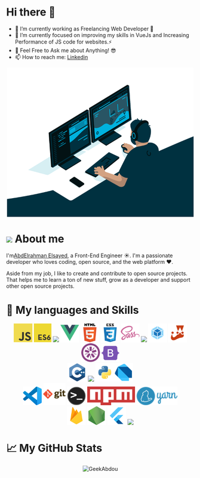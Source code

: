 # Hi there 👋

- 🔭 I’m currently working as Freelancing Web Developer 🚀
- 🏃 I’m currently focused on improving my skills in VueJs and Increasing Performance of JS code for websites.⚡ 
- 💬 Feel Free to Ask me about Anything! 😎
- 📫 How to reach me: [Linkedin](https://www.linkedin.com/in/GeekAbdo/)


<p align="center">

   <img src="https://raw.githubusercontent.com/GeekAbdou/GeekAbdou/main/code.gif" alt="programmer" width="500" height="400">
   
   <!-- <img src=" https://user-images.githubusercontent.com/43186742/103647974-ce378100-4f64-11eb-8c84-086bf7c62819.gif" alt="programmer" width="500" height="400"> -->
 
  
</p>

# <img src="https://media.giphy.com/media/VgCDAzcKvsR6OM0uWg/giphy.gif" width="50" draggable="false" > About me


I'm[AbdElrahman Elsayed](https://www.linkedin.com/in/geekabdo/), a Front-End Engineer ☀️.
I'm a passionate developer who loves coding, open source, and the web platform ❤️.

Aside from my job, I like to create and contribute to open source projects. That helps me to learn a ton of new stuff, grow as a developer and support other open source projects.


# 🧰 My languages and Skills

<div align="center">

<img height="50" src="https://raw.githubusercontent.com/github/explore/80688e429a7d4ef2fca1e82350fe8e3517d3494d/topics/javascript/javascript.png">
<img height="50" src="https://raw.githubusercontent.com/MarioTerron/logo-images/master/logos/es6.png">
<img height="50" src="https://raw.githubusercontent.com/remojansen/logo.ts/master/ts.jpg">
<img height="50" src="https://raw.githubusercontent.com/github/explore/80688e429a7d4ef2fca1e82350fe8e3517d3494d/topics/vue/vue.png">
<img height="50" src="https://raw.githubusercontent.com/github/explore/80688e429a7d4ef2fca1e82350fe8e3517d3494d/topics/html/html.png">
<img height="50" src="https://raw.githubusercontent.com/github/explore/80688e429a7d4ef2fca1e82350fe8e3517d3494d/topics/css/css.png">
<img height="50" src="https://raw.githubusercontent.com/github/explore/80688e429a7d4ef2fca1e82350fe8e3517d3494d/topics/sass/sass.png">
<img height="50" src="https://upload.wikimedia.org/wikipedia/commons/4/45/NuxtJS_Logo.png">

<img height="50" src="https://raw.githubusercontent.com/github/explore/80688e429a7d4ef2fca1e82350fe8e3517d3494d/topics/webpack/webpack.png">
<img height="50" src="https://raw.githubusercontent.com/vscode-icons/vscode-icons/master/icons/file_type_jest.svg?sanitize=true">
<img height="50" src="https://raw.githubusercontent.com/Iggy-Codes/logo-images/master/logos/jasmine.png?sanitize=true">
<img height="48" src="https://raw.githubusercontent.com/devicons/devicon/master/icons/bootstrap/bootstrap-plain.svg"/>

<br>

<img height="50" src="https://raw.githubusercontent.com/github/explore/80688e429a7d4ef2fca1e82350fe8e3517d3494d/topics/cpp/cpp.png">
<img height="50" src="https://i.imgur.com/zINUxVf.png">
<img height="50" src="https://raw.githubusercontent.com/github/explore/80688e429a7d4ef2fca1e82350fe8e3517d3494d/topics/python/python.png"><img height="50" src="https://raw.githubusercontent.com/github/explore/80688e429a7d4ef2fca1e82350fe8e3517d3494d/topics/dart/dart.png">

<br>


<img height="50" src="https://raw.githubusercontent.com/github/explore/80688e429a7d4ef2fca1e82350fe8e3517d3494d/topics/visual-studio-code/visual-studio-code.png">
<img height="60" src="https://raw.githubusercontent.com/github/explore/80688e429a7d4ef2fca1e82350fe8e3517d3494d/topics/git/git.png">
<img height="50" src="https://raw.githubusercontent.com/github/explore/80688e429a7d4ef2fca1e82350fe8e3517d3494d/topics/terminal/terminal.png">
<img height="50" src="https://raw.githubusercontent.com/MarioTerron/logo-images/master/logos/npm.png">
<img height="50" src="https://raw.githubusercontent.com/MarioTerron/logo-images/master/logos/yarn.png">
 
<br>

<img height="50" src="https://raw.githubusercontent.com/github/explore/80688e429a7d4ef2fca1e82350fe8e3517d3494d/topics/firebase/firebase.png">
<img height="50" src="https://raw.githubusercontent.com/github/explore/80688e429a7d4ef2fca1e82350fe8e3517d3494d/topics/nodejs/nodejs.png">
<img height="50" src="https://raw.githubusercontent.com/github/explore/80688e429a7d4ef2fca1e82350fe8e3517d3494d/topics/flutter/flutter.png">

<img height="50" src="https://upload.wikimedia.org/wikipedia/commons/thumb/3/38/Jupyter_logo.svg/1767px-Jupyter_logo.svg.png">

</div>


# 📈 My GitHub Stats

<p align="center">
<img height="280"src="https://github-readme-stats.vercel.app/api?username=GeekAbdou&show_icons=true&hide_border=true" alt="GeekAbdou" />

